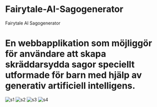 # Fairytale-AI-Sagogenerator
Fairytale AI Sagogenerator

#  En webbapplikation som möjliggör för användare att skapa skräddarsydda sagor speciellt utformade för barn med hjälp av generativ artificiell intelligens.

![s1](https://github.com/user-attachments/assets/ad81f991-c3d7-4275-bc4c-59c7bde92f5d)
![s2](https://github.com/user-attachments/assets/0f6870f9-645a-4ede-9246-41cc4dd247c5)
![s3](https://github.com/user-attachments/assets/1d3bc9a4-98e2-4945-a9b8-0fe58ab36c61)
![s4](https://github.com/user-attachments/assets/bc4842d8-3384-4bd1-a0a0-36e98a17c1bc)
